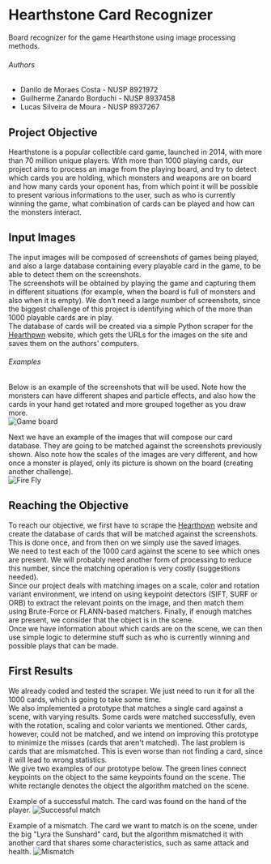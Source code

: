# Hearthstone Card Recognizer
Board recognizer for the game Hearthstone using image processing methods.  

###### Authors
* Danilo de Moraes Costa - NUSP 8921972
* Guilherme Zanardo Borduchi - NUSP 8937458
* Lucas Silveira de Moura - NUSP 8937267

## Project Objective
Hearthstone is a popular collectible card game, launched in 2014, with more than 70 million unique players. With more than 1000 playing cards, our project aims to process an image from the playing board, and try to detect which cards you are holding, which monsters and weapons are on board and how many cards your oponent has, from which point it will be possible to present various informations to the user, such as who is currently winning the game, what combination of cards can be played and how can the monsters interact.

## Input Images
The input images will be composed of screenshots of games being played, and also a large database containing every playable card in the game, to be able to detect them on the screenshots.  
The screenshots will be obtained by playing the game and capturing them in different situations (for example, when the board is full of monsters and also when it is empty). We don't need a large number of screenshots, since the biggest challenge of this project is identifying which of the more than 1000 playable cards are in play.  
The database of cards will be created via a simple Python scraper for the [Hearthpwn](http://www.hearthpwn.com/) website, which gets the URLs for the images on the site and saves them on the authors' computers.

###### Examples
Below is an example of the screenshots that will be used. Note how the monsters can have different shapes and particle effects, and also how the cards in your hand get rotated and more grouped together as you draw more.  
![Game board](http://i.imgur.com/9UsqwT6.jpg)

Next we have an example of the images that will compose our card database. They are going to be matched against the screenshots previously shown. Also note how the scales of the images are very different, and how once a monster is played, only its picture is shown on the board (creating another challenge).  
![Fire Fly](http://i.imgur.com/P0LZafj.png)

## Reaching the Objective
To reach our objective, we first have to scrape the [Hearthpwn](http://www.hearthpwn.com/) website and create the database of cards that will be matched against the screenshots. This is done once, and from then on we simply use the saved images.  
We need to test each of the 1000 card against the scene to see which ones are present. We will probably need another form of processing to reduce this number, since the matching operation is very costly (suggestions needed).  
Since our project deals with matching images on a scale, color and rotation variant environment, we intend on using keypoint detectors (SIFT, SURF or ORB) to extract the relevant points on the image, and then match them using Brute-Force or FLANN-based matchers. Finally, if enough matches are present, we consider that the object is in the scene.  
Once we have information about which cards are on the scene, we can then use simple logic to determine stuff such as who is currently winning and possible plays that can be made.

## First Results
We already coded and tested the scraper. We just need to run it for all the 1000 cards, which is going to take some time.  
We also implemented a prototype that matches a single card against a scene, with varying results. Some cards were matched successfully, even with the rotation, scaling and color variants we mentioned. Other cards, however, could not be matched, and we intend on improving this prototype to minimize the misses (cards that aren't matched). The last problem is cards that are mismatched. This is even worse than not finding a card, since it will lead to wrong statistics.  
We give two examples of our prototype below. The green lines connect keypoints on the object to the same keypoints found on the scene. The white rectangle denotes the object the algorithm matched on the scene.

Example of a successful match. The card was found on the hand of the player.
![Successful match](http://i.imgur.com/zIlspDR.png)

Example of a mismatch. The card we want to match is on the scene, under the big "Lyra the Sunshard" card, but the algorithm mismatched it with another card that shares some characteristics, such as same attack and health.
![Mismatch](http://i.imgur.com/I8DiXu7.jpg)
